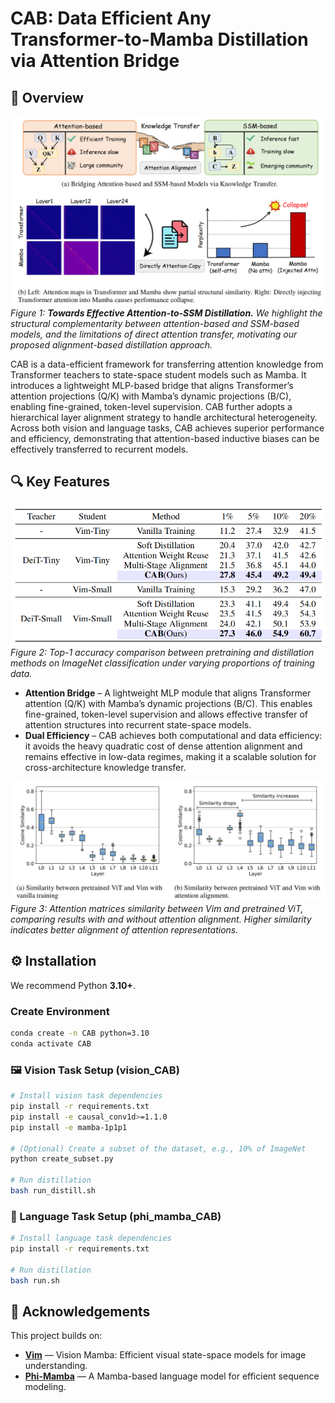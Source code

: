 # CAB: Data Efficient Any Transformer-to-Mamba Distillation via Attention Bridge

## 🚕 Overview
![CAB Overview](figures/intro.png)
*Figure 1: **Towards Effective Attention-to-SSM Distillation.**
We highlight the structural complementarity between attention-based and SSM-based models, and the limitations of direct attention transfer, motivating our proposed alignment-based distillation approach.*

CAB is a data-efficient framework for transferring attention knowledge from Transformer teachers to state-space student models such as Mamba.
It introduces a lightweight MLP-based bridge that aligns Transformer’s attention projections (Q/K) with Mamba’s dynamic projections (B/C), enabling fine-grained, token-level supervision.
CAB further adopts a hierarchical layer alignment strategy to handle architectural heterogeneity.
Across both vision and language tasks, CAB achieves superior performance and efficiency, demonstrating that attention-based inductive biases can be effectively transferred to recurrent models.
## 🔍 Key Features
![Results](figures/results.png)
*Figure 2: Top-1 accuracy comparison between pretraining and distillation methods on ImageNet classification under varying proportions of training data.*
- **Attention Bridge** – A lightweight MLP module that aligns Transformer attention (Q/K) with Mamba’s dynamic projections (B/C). This enables fine-grained, token-level supervision and allows effective transfer of attention structures into recurrent state-space models.
- **Dual Efficiency** – CAB achieves both computational and data efficiency: it avoids the heavy quadratic cost of dense attention alignment and remains effective in low-data regimes, making it a scalable solution for cross-architecture knowledge transfer.

![sim](figures/sim.png)
*Figure 3:   Attention matrices similarity between Vim and pretrained ViT, comparing results with and without attention alignment. 
  Higher similarity indicates better alignment of attention representations.*

## ⚙️ Installation
We recommend Python **3.10+**.

###  Create Environment
```bash
conda create -n CAB python=3.10
conda activate CAB
````

### 🖼️ Vision Task Setup (vision_CAB)
```bash
# Install vision task dependencies
pip install -r requirements.txt
pip install -e causal_conv1d>=1.1.0
pip install -e mamba-1p1p1

# (Optional) Create a subset of the dataset, e.g., 10% of ImageNet
python create_subset.py 

# Run distillation
bash run_distill.sh
```
### 💬 Language Task Setup (phi_mamba_CAB)
```bash
# Install language task dependencies
pip install -r requirements.txt

# Run distillation
bash run.sh
```


## 🤝 Acknowledgements

This project builds on:

* [**Vim**](https://github.com/hustvl/Vim) — Vision Mamba: Efficient visual state-space models for image understanding.  
* [**Phi-Mamba**](https://github.com/goombalab/phi-mamba) — A Mamba-based language model for efficient sequence modeling.
